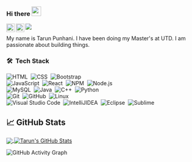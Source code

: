 ### Hi there <img src="https://media.giphy.com/media/hvRJCLFzcasrR4ia7z/giphy.gif" width="25px">

<a href="https://www.linkedin.com/in/tpunhani/">
  <img align="left" alt="Tarun's LinkedIN" width="22px" src="https://raw.githubusercontent.com/peterthehan/peterthehan/master/assets/linkedin.svg" />
</a>
<a href="https://twitter.com/tarun_punhani">
  <img align="left" alt="Tarun | Twitter" width="22px" src="https://raw.githubusercontent.com/peterthehan/peterthehan/master/assets/twitter.svg" />
</a>

![](https://visitor-badge.glitch.me/badge?page_id=tarun)

 My name is Tarun Punhani. I have been doing my Master's at UTD. I am passionate about building things. 

### 🛠 &nbsp;Tech Stack

![HTML](https://img.shields.io/badge/-HTML-05122A?style=flat&logo=HTML5)&nbsp;
![CSS](https://img.shields.io/badge/-CSS-05122A?style=flat&logo=CSS3&logoColor=1572B6)&nbsp;
![Bootstrap](https://img.shields.io/badge/-Bootstrap-05122A?style=flat&logo=bootstrap&logoColor=563D7C)
<br />
![JavaScript](https://img.shields.io/badge/-JavaScript-05122A?style=flat&logo=javascript)&nbsp;
![React](https://img.shields.io/badge/-React-05122A?style=flat&logo=react)&nbsp;
![NPM](https://img.shields.io/badge/npm-05122A?style=flat&logo=npm&logoColor=2C2255)&nbsp;
![Node.js](https://img.shields.io/badge/-Node.js-05122A?style=flat&logo=node.js)&nbsp;
<br />
![MySQL](https://img.shields.io/badge/-MySQL-05122A?style=flat&logo=MySQL)&nbsp;
![Java](https://img.shields.io/badge/-Java-05122A?style=flat&logo=Java&logoColor=FFA518)&nbsp;
![C++](https://img.shields.io/badge/C%2B%2B-05122A?style=flat&logo=C%2B%2B&logoColor=2C2255)&nbsp;
![Python](https://img.shields.io/badge/Python-05122A?style=flat&logo=python&logoColor=2C2255)&nbsp;
<br />
![Git](https://img.shields.io/badge/-Git-05122A?style=flat&logo=git)&nbsp;
![GitHub](https://img.shields.io/badge/-GitHub-05122A?style=flat&logo=github)&nbsp;
![Linux](https://img.shields.io/badge/-Linux-05122A?style=flat&logo=linux&logoColor=2C2255)&nbsp;
<br />
![Visual Studio Code](https://img.shields.io/badge/-Visual%20Studio%20Code-05122A?style=flat&logo=visual-studio-code&logoColor=007ACC)&nbsp;
![IntelliJIDEA](https://img.shields.io/badge/IntelliJIDEA-05122A?style=flat&logo=intellij-idea&logoColor=2C2255)&nbsp;
![Eclipse](https://img.shields.io/badge/-Eclipse-05122A?style=flat&logo=eclipse-ide&logoColor=2C2255)&nbsp;
![Sublime](https://img.shields.io/badge/sublime_text-05122A?style=flat&logo=sublime-text&logoColor=2C2255)&nbsp;

## &#x1f4c8; GitHub Stats
<a href="https://github.com/tpunhani/tpunhani">
  <img align="center" src="https://github-readme-stats.vercel.app/api/top-langs/?username=tpunhani&title_color=ffffff&text_color=c9cacc&icon_color=2bbc8a&bg_color=1d1f21&langs_count=3" />
</a>
<a href="https://github.com/tpunhani/tpunhani">
  <img align="center" src="https://github-readme-stats.vercel.app/api?username=tpunhani&show_icons=true&line_height=27&count_private=true&title_color=ffffff&text_color=c9cacc&icon_color=2bbc8a&bg_color=1d1f21" alt="Tarun's GitHub Stats" />
</a>

 
![GitHub Activity Graph](https://activity-graph.herokuapp.com/graph?username=tpunhani&bg_color=000000&color=4fff67&line=4fff67&point=ffffff&area=true&hide_border=true)  
